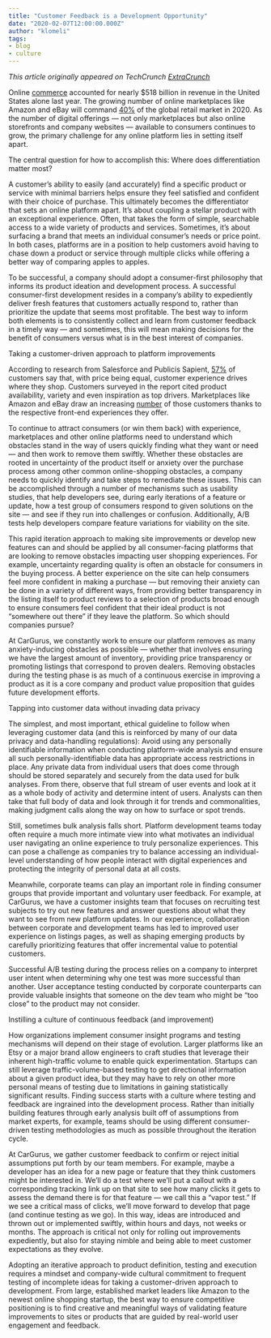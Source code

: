 ```yaml
---
title: "Customer Feedback is a Development Opportunity"
date: "2020-02-07T12:00:00.000Z"
author: "klomeli"
tags:
- blog
- culture
---
```



*This article originally appeared on TechCrunch [ExtraCrunch](https://techcrunch.com/2020/01/31/customer-feedback-is-a-development-opportunity/)*

Online [commerce](https://www.digitalcommerce360.com/article/us-ecommerce-sales/) accounted for nearly $518 billion in revenue in the United States alone last year. The growing number of online marketplaces like Amazon and eBay will command [40%](https://readwrite.com/2018/10/30/how-digital-marketplaces-will-again-redefine-commerce-and-experience/) of the global retail market in 2020. As the number of digital offerings — not only marketplaces but also online storefronts and company websites — available to consumers continues to grow, the primary challenge for any online platform lies in setting itself apart.

The central question for how to accomplish this: Where does differentiation matter most?

A customer’s ability to easily (and accurately) find a specific product or service with minimal barriers helps ensure they feel satisfied and confident with their choice of purchase. This ultimately becomes the differentiator that sets an online platform apart. It’s about coupling a stellar product with an exceptional experience. Often, that takes the form of simple, searchable access to a wide variety of products and services. Sometimes, it’s about surfacing a brand that meets an individual consumer’s needs or price point. In both cases, platforms are in a position to help customers avoid having to chase down a product or service through multiple clicks while offering a better way of comparing apples to apples.

To be successful, a company should adopt a consumer-first philosophy that informs its product ideation and development process. A successful consumer-first development resides in a company’s ability to expediently deliver fresh features that customers actually respond to, rather than prioritize the update that seems most profitable. The best way to inform both elements is to consistently collect and learn from customer feedback in a timely way — and sometimes, this will mean making decisions for the benefit of consumers versus what is in the best interest of companies.

Taking a customer-driven approach to platform improvements

According to research from Salesforce  and Publicis Sapient, [57%](http://www2.publicisgroupe.net/shopper-first) of customers say that, with price being equal, customer experience drives where they shop. Customers surveyed in the report cited product availability, variety and even inspiration as top drivers. Marketplaces like Amazon and eBay draw an increasing [number](http://www2.publicisgroupe.net/shopper-first) of those customers thanks to the respective front-end experiences they offer.

To continue to attract consumers (or win them back) with experience, marketplaces and other online platforms need to understand which obstacles stand in the way of users quickly finding what they want or need — and then work to remove them swiftly. Whether these obstacles are rooted in uncertainty of the product itself or anxiety over the purchase process among other common online-shopping obstacles, a company needs to quickly identify and take steps to remediate these issues. This can be accomplished through a number of mechanisms such as usability studies, that help developers see, during early iterations of a feature or update, how a test group of consumers respond to given solutions on the site — and see if they run into challenges or confusion. Additionally, A/B tests help developers compare feature variations for viability on the site.

This rapid iteration approach to making site improvements or develop new features can and should be applied by all consumer-facing platforms that are looking to remove obstacles impacting user shopping experiences. For example, uncertainty regarding quality is often an obstacle for consumers in the buying process. A better experience on the site can help consumers feel more confident in making a purchase — but removing their anxiety can be done in a variety of different ways, from providing better transparency in the listing itself to product reviews to a selection of products broad enough to ensure consumers feel confident that their ideal product is not “somewhere out there” if they leave the platform. So which should companies pursue?

At CarGurus,  we constantly work to ensure our platform removes as many anxiety-inducing obstacles as possible — whether that involves ensuring we have the largest amount of inventory, providing price transparency or promoting listings that correspond to proven dealers. Removing obstacles during the testing phase is as much of a continuous exercise in improving a product as it is a core company and product value proposition that guides future development efforts.

Tapping into customer data without invading data privacy

The simplest, and most important, ethical guideline to follow when leveraging customer data (and this is reinforced by many of our data privacy and data-handling regulations): Avoid using any personally identifiable information when conducting platform-wide analysis and ensure all such personally-identifiable data has appropriate access restrictions in place. Any private data from individual users that does come through should be stored separately and securely from the data used for bulk analyses. From there, observe that full stream of user events and look at it as a whole body of activity and determine intent of users. Analysts can then take that full body of data and look through it for trends and commonalities, making judgment calls along the way on how to surface or spot trends.

Still, sometimes bulk analysis falls short. Platform development teams today often require a much more intimate view into what motivates an individual user navigating an online experience to truly personalize experiences. This can pose a challenge as companies try to balance accessing an individual-level understanding of how people interact with digital experiences and protecting the integrity of personal data at all costs.

Meanwhile, corporate teams can play an important role in finding consumer groups that provide important and voluntary user feedback. For example, at CarGurus, we have a customer insights team that focuses on recruiting test subjects to try out new features and answer questions about what they want to see from new platform updates. In our experience, collaboration between corporate and development teams has led to improved user experience on listings pages, as well as shaping emerging products by carefully prioritizing features that offer incremental value to potential customers.

Successful A/B testing during the process relies on a company to interpret user intent when determining why one test was more successful than another. User acceptance testing conducted by corporate counterparts can provide valuable insights that someone on the dev team who might be “too close” to the product may not consider.

Instilling a culture of continuous feedback (and improvement)

How organizations implement consumer insight programs and testing mechanisms will depend on their stage of evolution. Larger platforms like an Etsy  or a major brand allow engineers to craft studies that leverage their inherent high-traffic volume to enable quick experimentation. Startups can still leverage traffic-volume-based testing to get directional information about a given product idea, but they may have to rely on other more personal means of testing due to limitations in gaining statistically significant results. Finding success starts with a culture where testing and feedback are ingrained into the development process. Rather than initially building features through early analysis built off of assumptions from market experts, for example, teams should be using different consumer-driven testing methodologies as much as possible throughout the iteration cycle.

At CarGurus, we gather customer feedback to confirm or reject initial assumptions put forth by our team members. For example, maybe a developer has an idea for a new page or feature that they think customers might be interested in. We’ll do a test where we’ll put a callout with a corresponding tracking link up on that site to see how many clicks it gets to assess the demand there is for that feature — we call this a “vapor test.” If we see a critical mass of clicks, we’ll move forward to develop that page (and continue testing as we go). In this way, ideas are introduced and thrown out or implemented swiftly, within hours and days, not weeks or months. The approach is critical not only for rolling out improvements expediently, but also for staying nimble and being able to meet customer expectations as they evolve.

Adopting an iterative approach to product definition, testing and execution requires a mindset and company-wide cultural commitment to frequent testing of incomplete ideas for taking a customer-driven approach to development. From large, established market leaders like Amazon  to the newest online shopping startup, the best way to ensure competitive positioning is to find creative and meaningful ways of validating feature improvements to sites or products that are guided by real-world user engagement and feedback.